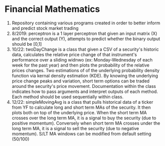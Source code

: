 # Financial Mathematics 

1) Repository containing various programs created in order to better inform and predict stock market trading 
2) 8/2019: perceptron is a 1 layer perceptron that given an input matrix (X) and the correct output (Y), attempts 
    to predict whether the binary output should be [0,1] 
3) 10/22: twoDayChange is a class that given a CSV of a security's historic data, calculates the relative price change 
    of that instrument's performance over a sliding widnwo (ex: Monday-Wednesday of each week for the past year) and 
    then plots the probability of the relative prices changes. Two estimations of of the underlying probability density 
    function via kernal density estimation (KDE). By knowing the underlying price change peaks and variation, short term 
    options can be traded around the security's price movement. Documentation within the class indicates how to pass 
    arguments and interpret outputs of each method. Each method should be used sequentially within class. 
4) 12/22: simpleMovingAvg is a class that pulls historical data of a ticker from YF to calculate long and short 
    term MAs of the security. It then plots both on top of the underlying price. When the short term MA crosses 
    over the long term MA, it is a signal to buy the security (due to positive momentum). Conversely when short 
    term MA crosses under the long term MA, it is a signal to sell the security (due to negative momentum). S/LT MA 
    windows can be modified from default setting (50/100) 
    

